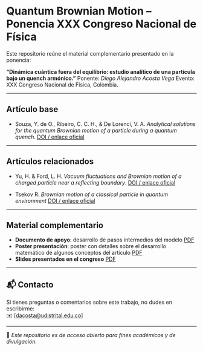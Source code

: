 # Quantum Brownian Motion – Ponencia XXX Congreso Nacional de Física

Este repositorio reúne el material complementario presentado en la ponencia:

**“Dinámica cuántica fuera del equilibrio: estudio analítico de una partícula bajo un quench armónico.”**
Ponente: *Diego Alejandro Acosta Vega*
Evento: XXX Congreso Nacional de Física, Colombia.

---

##  Artículo base
- Souza, Y. de O., Ribeiro, C. C. H., & De Lorenci, V. A.
  *Analytical solutions for the quantum Brownian motion of a particle during a quantum quench*.
  [DOI / enlace oficial](https://doi.org/10.48550/arXiv.2501.16611)

---

##  Artículos relacionados
- Yu, H. & Ford, L. H.
  *Vacuum fluctuations and Brownian motion of a charged particle near a reflecting boundary*.
  [DOI / enlace oficial](https://doi.org/10.1103/PhysRevD.70.065009)

- Tsekov R.
  *Brownian motion of a classical particle in quantum environment*
  [DOI / enlace oficial](https://doi.org/10.1016/j.physleta.2017.06.037)

---

##  Material complementario
- **Documento de apoyo**: desarrollo de pasos intermedios del modelo [PDF](./docs/pasos_intermedios.pdf)  
- **Poster presentación**: poster con detalles sobre el desarrollo matemático de algunos conceptos del artículo [PDF](./slides/presentacion_extend.pdf)  
- **Slides presentados en el congreso** [PDF](./slides/ponencia_congreso.pdf)

---

## 📬 Contacto
Si tienes preguntas o comentarios sobre este trabajo, no dudes en escribirme:  
✉️ [dacosta@udistrital.edu.co]

---

🔗 *Este repositorio es de acceso abierto para fines académicos y de divulgación.*

